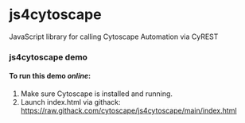 # js4cytoscape
JavaScript library for calling Cytoscape Automation via CyREST


### js4cytoscape demo

#### To run this demo ***online***:
1. Make sure Cytoscape is installed and running.
2. Launch index.html via githack: https://raw.githack.com/cytoscape/js4cytoscape/main/index.html
